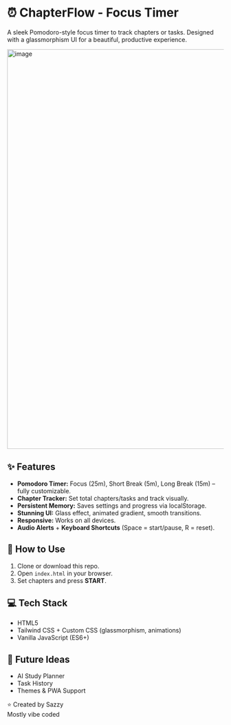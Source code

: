 <h1>⏰ ChapterFlow - Focus Timer</h1>
<p>A sleek Pomodoro-style focus timer to track chapters or tasks. Designed with a glassmorphism UI for a beautiful, productive experience.</p>

<img width="1899" height="927" alt="image" src="https://github.com/user-attachments/assets/d59043d3-57fc-4ee3-986a-27050f2cc892" />

<h2>✨ Features</h2>
<ul>
  <li><b>Pomodoro Timer:</b> Focus (25m), Short Break (5m), Long Break (15m) – fully customizable.</li>
  <li><b>Chapter Tracker:</b> Set total chapters/tasks and track visually.</li>
  <li><b>Persistent Memory:</b> Saves settings and progress via localStorage.</li>
  <li><b>Stunning UI:</b> Glass effect, animated gradient, smooth transitions.</li>
  <li><b>Responsive:</b> Works on all devices.</li>
  <li><b>Audio Alerts</b> + <b>Keyboard Shortcuts</b> (Space = start/pause, R = reset).</li>
</ul>

<h2>🚀 How to Use</h2>
<ol>
  <li>Clone or download this repo.</li>
  <li>Open <code>index.html</code> in your browser.</li>
  <li>Set chapters and press <b>START</b>.</li>
</ol>

<h2>💻 Tech Stack</h2>
<ul>
  <li>HTML5</li>
  <li>Tailwind CSS + Custom CSS (glassmorphism, animations)</li>
  <li>Vanilla JavaScript (ES6+)</li>
</ul>

<h2>🔮 Future Ideas</h2>
<ul>
  <li>AI Study Planner</li>
  <li>Task History</li>
  <li>Themes & PWA Support</li>
</ul>
<p>⭐ Created by Sazzy <br>
  Mostly vibe coded</p>
